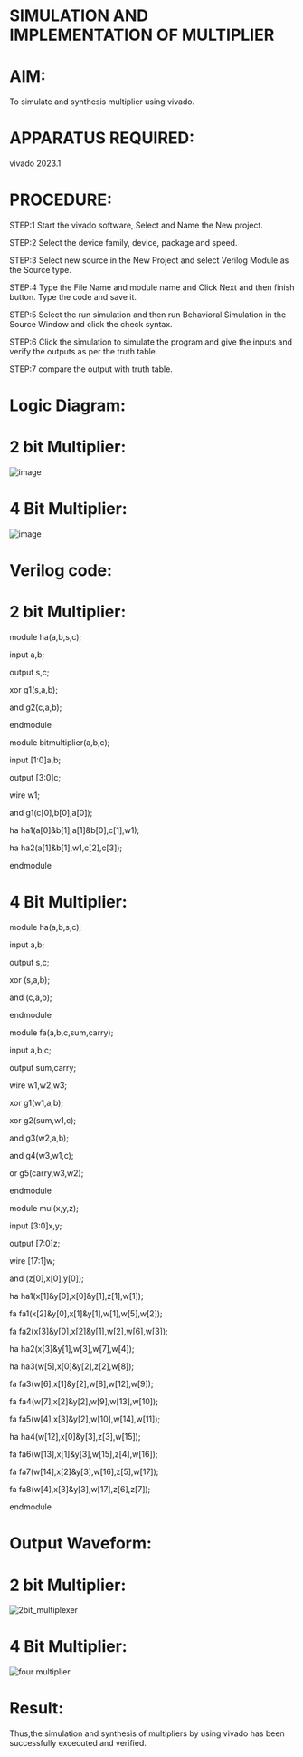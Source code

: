 # SIMULATION AND IMPLEMENTATION OF MULTIPLIER
# AIM: 
 To simulate and synthesis multiplier using vivado.

# APPARATUS REQUIRED:
vivado 2023.1
  
# PROCEDURE:

STEP:1 Start the vivado software, Select and Name the New project.

STEP:2 Select the device family, device, package and speed.

STEP:3 Select new source in the New Project and select Verilog Module as the Source type.

STEP:4 Type the File Name and module name and Click Next and then finish button. Type the code and save it.

STEP:5 Select the run simulation and then run Behavioral Simulation in the Source Window and click the check syntax.

STEP:6 Click the simulation to simulate the program and give the inputs and verify the outputs as per the truth table.

STEP:7 compare the output with truth table.

# Logic Diagram:

# 2 bit Multiplier:

![image](https://github.com/navaneethans/VLSI-LAB-EXP-3/assets/6987778/7713750f-65e6-41c0-8082-5005eac4031c)

# 4 Bit Multiplier:

![image](https://github.com/navaneethans/VLSI-LAB-EXP-3/assets/6987778/d95215dd-8cf1-4e08-93cc-96adfdd7fbdc)


# Verilog code:

# 2 bit Multiplier:

module ha(a,b,s,c);

input a,b;

output s,c;

xor g1(s,a,b);

and g2(c,a,b);

endmodule

module bitmultiplier(a,b,c);

input [1:0]a,b;

output [3:0]c;

wire w1;

and g1(c[0],b[0],a[0]);

ha ha1(a[0]&b[1],a[1]&b[0],c[1],w1);

ha ha2(a[1]&b[1],w1,c[2],c[3]);

endmodule


# 4 Bit Multiplier:

module ha(a,b,s,c);

input a,b;

output s,c;

xor (s,a,b);

and (c,a,b);

endmodule


module fa(a,b,c,sum,carry);

input a,b,c;

output sum,carry;

wire w1,w2,w3;

xor g1(w1,a,b);

xor g2(sum,w1,c);

and g3(w2,a,b);

and g4(w3,w1,c);

or g5(carry,w3,w2);

endmodule

module mul(x,y,z);

input [3:0]x,y;

output [7:0]z;

wire [17:1]w;

and (z[0],x[0],y[0]);

ha ha1(x[1]&y[0],x[0]&y[1],z[1],w[1]);

fa fa1(x[2]&y[0],x[1]&y[1],w[1],w[5],w[2]);

fa fa2(x[3]&y[0],x[2]&y[1],w[2],w[6],w[3]);

ha ha2(x[3]&y[1],w[3],w[7],w[4]);

ha ha3(w[5],x[0]&y[2],z[2],w[8]);

fa fa3(w[6],x[1]&y[2],w[8],w[12],w[9]);

fa fa4(w[7],x[2]&y[2],w[9],w[13],w[10]);

fa fa5(w[4],x[3]&y[2],w[10],w[14],w[11]);

ha ha4(w[12],x[0]&y[3],z[3],w[15]);

fa fa6(w[13],x[1]&y[3],w[15],z[4],w[16]);

fa fa7(w[14],x[2]&y[3],w[16],z[5],w[17]);

fa fa8(w[4],x[3]&y[3],w[17],z[6],z[7]);

endmodule


# Output Waveform:

# 2 bit Multiplier:

![2bit_multiplexer](https://github.com/Princyagnes/VLSI-LAB-EXP-3/assets/115100663/c91b5303-a8fe-4f14-ac71-641ea4e0caf9)


# 4 Bit Multiplier:

![four multiplier](https://github.com/Princyagnes/VLSI-LAB-EXP-3/assets/115100663/4ea34a36-29fb-4539-9a44-7b34b9b0e73e)


# Result:

Thus,the simulation and synthesis of multipliers by using vivado has been successfully excecuted and verified.


